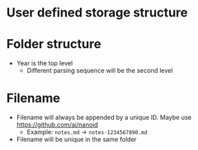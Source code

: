 # User defined storage structure

# Folder structure
* Year is the top level
  * Different parsing sequence will be the second level 

# Filename
* Filename will always be appended by a unique ID. Maybe use https://github.com/ai/nanoid
  * Example: `notes.md` -> `notes-1234567890.md`
* Filename will be unique in the same folder